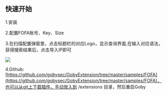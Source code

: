 ## 快速开始
1.安装

2.配置FOFA账号、Key、Size

3.在扫描配置弹窗里，点击标题栏的对应Logo，显示查询界面,在输入对应语法，获得搜索结果后，点击导入IP即可

![](static/img/extension/ex-fofa.gif)

4.Github: [https://github.com/gobysec/GobyExtension/tree/master/samples/FOFA](https://github.com/gobysec/GobyExtension/tree/master/samples/FOFA)，也可以从git上下载插件，手动放入到 /extensions 目录，然后重启Goby
